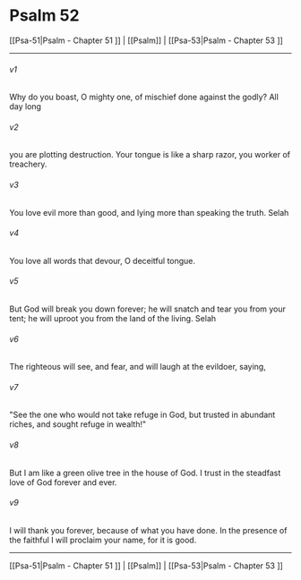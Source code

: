 # Psalm 52

[[Psa-51|Psalm - Chapter 51 ]] | [[Psalm]] | [[Psa-53|Psalm - Chapter 53 ]]
***

###### v1
Why do you boast, O mighty one, of mischief done against the godly? All day long
###### v2
you are plotting destruction. Your tongue is like a sharp razor, you worker of treachery.
###### v3
You love evil more than good, and lying more than speaking the truth. Selah
###### v4
You love all words that devour, O deceitful tongue.
###### v5
But God will break you down forever; he will snatch and tear you from your tent; he will uproot you from the land of the living. Selah
###### v6
The righteous will see, and fear, and will laugh at the evildoer, saying,
###### v7
"See the one who would not take refuge in God, but trusted in abundant riches, and sought refuge in wealth!"
###### v8
But I am like a green olive tree in the house of God. I trust in the steadfast love of God forever and ever.
###### v9
I will thank you forever, because of what you have done. In the presence of the faithful I will proclaim your name, for it is good.

***

[[Psa-51|Psalm - Chapter 51 ]] | [[Psalm]] | [[Psa-53|Psalm - Chapter 53 ]]

